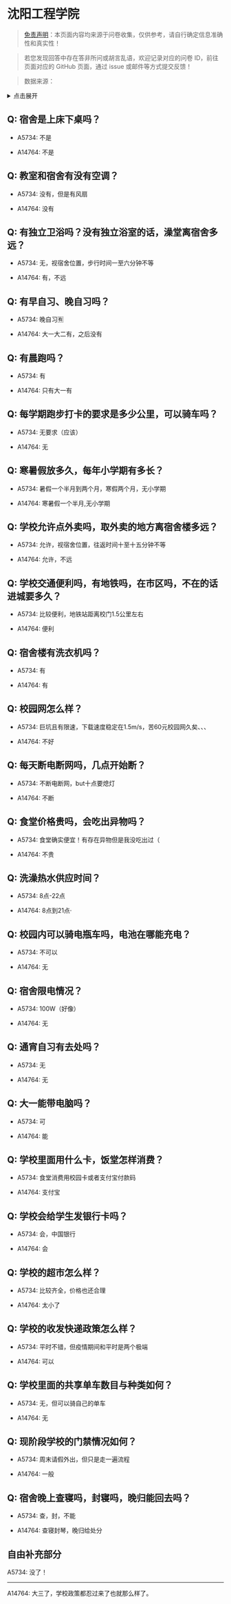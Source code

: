 # 沈阳工程学院

> [免责声明](https://colleges.chat/#_3)：本页面内容均来源于问卷收集，仅供参考，请自行确定信息准确性和真实性！

> 若您发现回答中存在答非所问或胡言乱语，欢迎记录对应的问卷 ID，前往页面对应的 GitHub 页面，通过 issue 或邮件等方式提交反馈！

> 数据来源：

<details><summary>点击展开</summary>
<ul>
<li>A5734: 匿名 (2022 年 06 月)</li>
<li>A14764: 匿名 (2022 年 07 月)</li>
</ul>
</details>

## Q: 宿舍是上床下桌吗？

- A5734: 不是

- A14764: 不是

## Q: 教室和宿舍有没有空调？

- A5734: 没有，但是有风扇

- A14764: 没有

## Q: 有独立卫浴吗？没有独立浴室的话，澡堂离宿舍多远？

- A5734: 无，视宿舍位置，步行时间一至六分钟不等

- A14764: 有，不远

## Q: 有早自习、晚自习吗？

- A5734: 晚自习🈶

- A14764: 大一大二有，之后没有

## Q: 有晨跑吗？

- A5734: 有

- A14764: 只有大一有

## Q: 每学期跑步打卡的要求是多少公里，可以骑车吗？

- A5734: 无要求（应该）

- A14764: 无

## Q: 寒暑假放多久，每年小学期有多长？

- A5734: 暑假一个半月到两个月，寒假两个月，无小学期

- A14764: 寒暑假一个半月,无小学期

## Q: 学校允许点外卖吗，取外卖的地方离宿舍楼多远？

- A5734: 允许，视宿舍位置，往返时间十至十五分钟不等

- A14764: 允许，不远

## Q: 学校交通便利吗，有地铁吗，在市区吗，不在的话进城要多久？

- A5734: 比较便利，地铁站距离校门1.5公里左右

- A14764: 便利

## Q: 宿舍楼有洗衣机吗？

- A5734: 有

- A14764: 有

## Q: 校园网怎么样？

- A5734: 巨坑且有限速，下载速度稳定在1.5m/s，苦60元校园网久矣、、、

- A14764: 不好

## Q: 每天断电断网吗，几点开始断？

- A5734: 不断电断网，but十点要熄灯

- A14764: 不断

## Q: 食堂价格贵吗，会吃出异物吗？

- A5734: 食堂确实便宜！有存在异物但是我没吃出过（

- A14764: 不贵

## Q: 洗澡热水供应时间？

- A5734: 8点-22点

- A14764: 8点到21点·

## Q: 校园内可以骑电瓶车吗，电池在哪能充电？

- A5734: 不可以

- A14764: 无

## Q: 宿舍限电情况？

- A5734: 100W（好像）

- A14764: 无

## Q: 通宵自习有去处吗？

- A5734: 无

- A14764: 无

## Q: 大一能带电脑吗？

- A5734: 可

- A14764: 能

## Q: 学校里面用什么卡，饭堂怎样消费？

- A5734: 食堂消费用校园卡或者支付宝付款码

- A14764: 支付宝

## Q: 学校会给学生发银行卡吗？

- A5734: 会，中国银行

- A14764: 会

## Q: 学校的超市怎么样？

- A5734: 比较齐全，价格也还合理

- A14764: 太小了

## Q: 学校的收发快递政策怎么样？

- A5734: 平时不错，但疫情期间和平时是两个极端

- A14764: 可以

## Q: 学校里面的共享单车数目与种类如何？

- A5734: 无，但可以骑自己的单车

- A14764: 无

## Q: 现阶段学校的门禁情况如何？

- A5734: 周末请假外出，但只是走一遍流程

- A14764: 一般

## Q: 宿舍晚上查寝吗，封寝吗，晚归能回去吗？

- A5734: 查，封，不能

- A14764: 查寝封琴，晚归给处分

## 自由补充部分

A5734: 没了！

***

A14764: 大三了，学校政策都忍过来了也就那么样了。